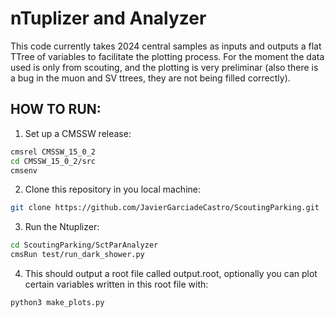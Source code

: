 # nTuplizer and Analyzer

This code currently takes 2024 central samples as inputs and outputs a flat TTree of variables to facilitate the plotting process. For the moment the data used is only from scouting, and the plotting is very preliminar (also there is a bug in the muon and SV ttrees, they are not being filled correctly).

## HOW TO RUN:
1. Set up a CMSSW release:
```bash
cmsrel CMSSW_15_0_2
cd CMSSW_15_0_2/src
cmsenv
```
2. Clone this repository in you local machine:
```bash
git clone https://github.com/JavierGarciadeCastro/ScoutingParking.git
```
3. Run the Ntuplizer:
```bash
cd ScoutingParking/SctParAnalyzer
cmsRun test/run_dark_shower.py
```
4. This should output a root file called output.root, optionally you can plot certain variables written in this root file with:
```bash
python3 make_plots.py
```
